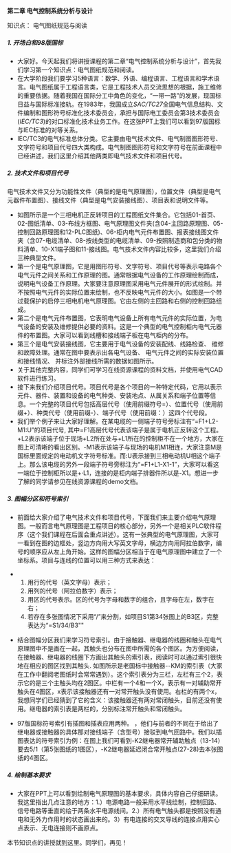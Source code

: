 **第二章 电气控制系统分析与设计**

知识点： 电气图纸规范与阅读

 ##### 1.  开场白和98版国标

-   大家好。今天起我们将讲授课程的第二章“电气控制系统分析与设计”，首先我们学习第一个知识点：电气图纸规范和阅读。
-   在大学阶段我们要学习5种语言：数学、外语、编程语言、工程语言和学术语言。电气图纸属于工程语言类，它是工程技术人员交流思想的根据，施工维修的重要依据。随着我国在国际分工中角色的变化，“一带一路”的发展，现国标日益与国际标准接轨。在1983年，我国成立*SAC/TC27*全国电气信息结构、文件编制和图形符号标准化技术委员会，承担与国际电工委员会第3技术委员会(*IEC/TC3*)的对口标准化技术业务工作。在这张PPT上我们可以看到97版国标与IEC标准的对等关系。
-   IEC/TC3的电气标准总体分类。它主要由电气技术文件、电气制图图形符号、文字符号和项目代号四大类构成。电气制图图形符号和文字符号在前面课程中已经讲述，我们这里介绍其他两类即电气技术文件和项目代号。

##### 2.  技术文件和项目代号

电气技术文件又分为功能性文件（典型的是电气原理图），位置文件（典型是电气元器件布置图）、接线文件（典型是电气安装接线图）、项目表和说明文件等。

-   如图所示是一个三相电机正反转项目的工程图纸文件集合。它包括01-首页、02-图纸清单、03-布线方框图、电气原理图文件夹(含04-主回路原理图、05-控制回路原理图和12-PLC图纸)、06-柜内电气元件布置图、报表接线图文件夹（含07-电缆清单、08-按线类型的电缆清单、09-按照制造商和包分类的物料清单、10-X1端子图和11-接线图。电气技术文件内容比较多，这里我们介绍三种典型文件。
-   第一个是电气原理图，它是用图形符号、文字符号、项目代号等表示电路各个电气元件之间关系和工作原理的图。通常根据电气设备的工作原理绘制而成，说明电气设备工作原理。大家要注意原理图采用电气元件展开的形式绘制。并不按照电气元件的实际位置来绘制，也不反映电气元件的大小。如图是一个带过载保护的启停三相电机电气原理图。它由左侧的主回路和右侧的控制回路组成。
-   第二个是电气元件布置图，它表明电气设备上所有电气元件的实际位置，为电气设备的安装及维修提供必要的资料。这是一个典型的电气控制柜内电气元器件的布置图。大家可以看到线槽和接线端子板在电气柜内的分布。
-   第三个是电气安装接线图，它主要用于电气设备的安装配线、线路检查、 维修和故障处理。通常在图中要表示出各电气设备、 电气元件之间的实际安装位置和接线情况、 并标注外部接线所需的数据如图所示。
-   关于其他完整内容，同学们可学习在线资源课程的资料文档，并使用电气CAD软件进行练习。
-   接下来我们介绍项目代号。项目代号是各个项目的一种特定代码，它用以表示元件、器件、装置和设备的电气种类、安装地点、从属关系和端子位置等信息。一个完整的项目代号包括高层代号（使用前缀符号=）、位置代号（使用前缀+）、种类代号（使用前缀-）、端子代号（使用前缀：）这四个代号段。
-   我们举个例子来让大家好理解。在某电缆的一侧端子符号旁标注有“=F1+L2-M1:U”的项目代号, 其中=F1高层代号代表该端子是属于电机正反转这个工程。+L2表示该端子位于现场+L2所在处与+L1所在的控制柜不在一个地方，大家在图上可清晰的看出区别。-M1表示该端子与现场的电机M1相连，大家注意M是国标里面规定的电动机文字符号标准。而:U表示接到三相电动机U相这个端子上。那么该电缆的另外一段端子符号旁标注为“=F1+L1-X1-1”，大家可以看这一端位于控制柜所以是+·L1，连接的是柜内端子排器件所以是-X1。想进一步了解的同学请参见在线资源课程的demo文档。<!--另外一个例子图在国标文件56页-->

##### 3. 图幅分区和符号索引

- 前面给大家介绍了电气技术文件和项目代号，下面我们来主要介绍电气原理图。一般而言电气原理图是工程项目的核心部分，另外一个是相关PLC软件程序（这个我们课程在后面会重点讲述）。这有一张典型的电气原理图，大家可一看到在图的边框处，竖边方向用大写英文字母，横边方向用阿拉伯数字，编号的顺序应从左上角开始。这样的图幅分区相当于在电气原理图中建立了一个坐标系。项目与连线的位置可以用三种方式来表达：

- 1. 用行的代号（英文字母）表示；
    2. 用列的代号（阿拉伯数字）表示；
    3. 用区的代号表示。区的代号为字母和数字的组合，且字母在左，数字在右；
    4. 若存在多张图情况下采用“/”来分割，如项目S1第34张图上的B3区，完整表达为“=S1/34/B3""
- 结合图幅分区我们来学习符号索引。由于接触器、继电器的线圈和触头在电气原理图中不是画在一起，其触头也分布在图中所需的各个图区。为方便阅读，在接触器、继电器的线圈下方画出其触头的索引表，阅读时可以通过索引很快地在相应的图区找到其触头. 如图所示是老国标中接触器--KM的索引表（大家在工作中翻阅老图纸时会常常遇到）。这个索引表分为三栏，左栏有三个2，表示它的是三个主触头均在2图区。中栏有一个4和一个X，表示有一对辅助常开触头在4图区，x表示该接触器还有一对常开触头没有使用。右栏的有两个x，我想同学们已经猜到了它的含义：该接触器还有两对常闭触头，目前还没有使用。继电器的索引表是两栏的，分别标注常开触头和常闭触头。
- 97版国标符号索引有插图和插表应用两种。<!--例子在国标文件85页和87页--> ，他们与前者的不同在于给出了继电器或接触器的具体那对接线端子（含型号）接驳到电气回路中。我们以插图表达的符号索引为例：在图上我们可看到-K2继电器常开辅助触点（13-14）要去5/1（第5张图纸的1图区），-K2继电器延迟闭合常开触点(27-28)去本张图纸的4图区。


##### 4. 绘制基本要求

- 大家在PPT上可以看到绘制电气原理图的基本要求，具体内容自己仔细研读。我这里指出几点注意的地方：1.）电源电路一般采用水平线绘制，控制回路、信号电路等垂直的绘于两条水平电源线间。2.）所有电气触头都是按照没有通电和无外力作用时的状态画出来的。3）有电连接的交叉导线的连接点用实心点表示、无电连接则不画原点。


本节知识点的讲授就到这里。同学们，再见！


